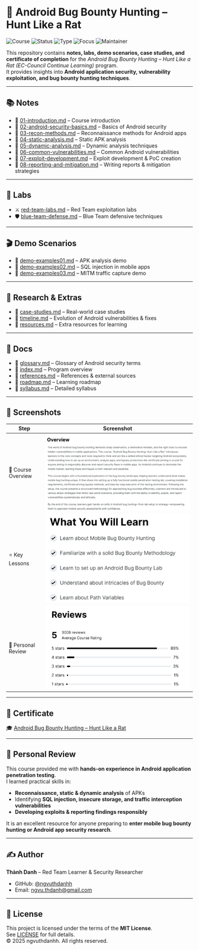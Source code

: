 # 🐀 Android Bug Bounty Hunting – Hunt Like a Rat

![Course](https://img.shields.io/badge/EC--Council-Android%20Bug%20Bounty%20Hunting-darkgreen?style=flat-square&logo=android)
![Status](https://img.shields.io/badge/Status-Completed-brightgreen?style=flat-square&logo=verizon)
![Type](https://img.shields.io/badge/Type-Learning%20Project-orange?style=flat-square&logo=notion)
![Focus](https://img.shields.io/badge/Focus-Mobile%20App%20Pentesting%20%26%20Bug%20Bounty-informational?style=flat-square&logo=bugcrowd)
![Maintainer](https://img.shields.io/badge/Maintainer-Thành%20Danh-blueviolet?style=flat-square&logo=github)

This repository contains **notes, labs, demo scenarios, case studies, and certificate of completion** for the *Android Bug Bounty Hunting – Hunt Like a Rat (EC-Council Continue Learning)* program.  
It provides insights into **Android application security, vulnerability exploitation, and bug bounty hunting techniques**.

---

## 📚 Notes
- 📄 [01-introduction.md](./notes/01-introduction.md) – Course introduction  
- 📄 [02-android-security-basics.md](./notes/02-android-security-basics.md) – Basics of Android security  
- 📄 [03-recon-methods.md](./notes/03-recon-methods.md) – Reconnaissance methods for Android apps  
- 📄 [04-static-analysis.md](./notes/04-static-analysis.md) – Static APK analysis  
- 📄 [05-dynamic-analysis.md](./notes/05-dynamic-analysis.md) – Dynamic analysis techniques  
- 📄 [06-common-vulnerabilities.md](./notes/06-common-vulnerabilities.md) – Common Android vulnerabilities  
- 📄 [07-exploit-development.md](./notes/07-exploit-development.md) – Exploit development & PoC creation  
- 📄 [08-reporting-and-mitigation.md](./notes/08-reporting-and-mitigation.md) – Writing reports & mitigation strategies  

---

## 🧪 Labs
- ⚔️ [red-team-labs.md](./labs/red-team-labs.md) – Red Team exploitation labs  
- 🛡️ [blue-team-defense.md](./labs/blue-team-defense.md) – Blue Team defensive techniques  

---

## 🎬 Demo Scenarios
- 📑 [demo-examples01.md](./demo/demo-examples01.md) – APK analysis demo  
- 📑 [demo-examples02.md](./demo/demo-examples02.md) – SQL injection in mobile apps  
- 📑 [demo-examples03.md](./demo/demo-examples03.md) – MITM traffic capture demo  

---

## 🔬 Research & Extras
- 📑 [case-studies.md](./extras/case-studies.md) – Real-world case studies  
- 📆 [timeline.md](./extras/timeline.md) – Evolution of Android vulnerabilities & fixes  
- 📘 [resources.md](./extras/resources.md) – Extra resources for learning  

---

## 📖 Docs
- 📘 [glossary.md](./docs/glossary.md) – Glossary of Android security terms  
- 📘 [index.md](./docs/index.md) – Program overview  
- 📘 [references.md](./docs/references.md) – References & external sources  
- 📘 [roadmap.md](./docs/roadmap.md) – Learning roadmap  
- 📘 [syllabus.md](./docs/syllabus.md) – Detailed syllabus  

---

## 📸 Screenshots

| Step | Screenshot |
|-------------------------|------------|
| 🏫 Course Overview | ![](./screenshots/overview-ec.png) |
| ⭐ Key Lessons | ![](./screenshots/what-will-u-learn-ec.png) |
| 📝 Personal Review | ![](./screenshots/review-ec.png) |

---

## 📜 Certificate
🎓 [Android Bug Bounty Hunting – Hunt Like a Rat](./cert/Android%20Bug%20Bounty%20Hunting%20Hunt%20Like%20a%20Rat.png)  

---

## 📝 Personal Review
This course provided me with **hands-on experience in Android application penetration testing**.  
I learned practical skills in:
- **Reconnaissance, static & dynamic analysis** of APKs  
- Identifying **SQL injection, insecure storage, and traffic interception vulnerabilities**  
- **Developing exploits & reporting findings responsibly**  

It is an excellent resource for anyone preparing to **enter mobile bug bounty hunting or Android app security research**.  

---

## ✍️ Author
**Thành Danh** – Red Team Learner & Security Researcher  

- GitHub: [@ngvuthdanhh](https://github.com/ngvuthdanhh)  
- Email: ngvu.thdanh@gmail.com  

---

## 📄 License
This project is licensed under the terms of the **MIT License**.  
See [LICENSE](./LICENSE) for full details.  
© 2025 ngvuthdanhh. All rights reserved.  
